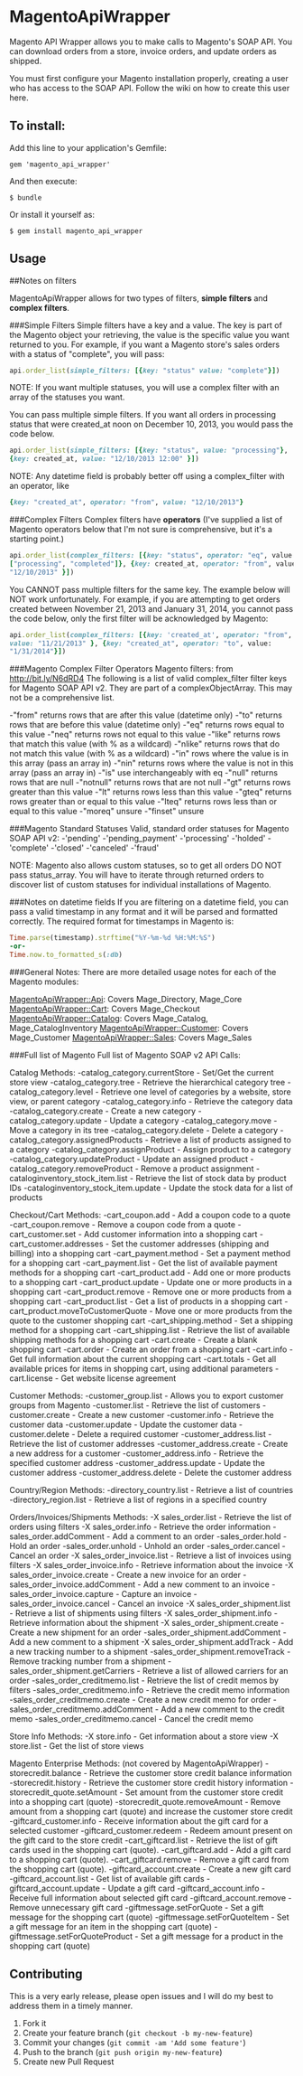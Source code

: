 # MagentoApiWrapper

Magento API Wrapper allows you to make calls to Magento's SOAP API. You
can download orders from a store, invoice orders, and update orders as
shipped.

You must first configure your Magento installation properly, creating a
user who has access to the SOAP API. Follow the wiki on how to create
this user here.

## To install: 

Add this line to your application's Gemfile:

    gem 'magento_api_wrapper'

And then execute:

    $ bundle

Or install it yourself as:

    $ gem install magento_api_wrapper

## Usage


##Notes on filters


MagentoApiWrapper allows for two types of filters, <b>simple filters</b>
and <b>complex filters</b>. 


###Simple Filters
Simple filters have a key and a value. The key is part of the Magento
object your retrieving, the value is the specific value you want
returned to you. For example, if you want a Magento store's sales orders
with a status of "complete", you will pass:

```ruby
api.order_list(simple_filters: [{key: "status" value: "complete"}])
```


NOTE: If you want multiple statuses, you will use a complex filter with
an array of the statuses you want. 


You can pass multiple simple filters. If you want all orders in
processing status that were created_at noon on December 10, 2013, you
would pass the code below. 


```ruby
api.order_list(simple_filters: [{key: "status", value: "processing"},
{key: created_at, value: "12/10/2013 12:00" }])
```

NOTE: Any datetime field is probably better off using a complex_filter
with an operator, like
```ruby
{key: "created_at", operator: "from", value: "12/10/2013"}
```

###Complex Filters
Complex filters have <b>operators</b> (I've supplied a list of Magento
operators below that I'm not sure is comprehensive, but it's a starting
point.)


```ruby
api.order_list(complex_filters: [{key: "status", operator: "eq", value:
["processing", "completed"]}, {key: created_at, operator: "from", value:
"12/10/2013" }])
```


You CANNOT pass multiple filters for the same key. The example below
will NOT work unfortunately. For example, if you are attempting to get
orders created between November 21, 2013 and January 31, 2014, you
cannot pass the code below, only the first filter will be acknowledged
by Magento:

```ruby
api.order_list(complex_filters: [{key: 'created_at', operator: "from",
value: "11/21/2013" }, {key: "created_at", operator: "to", value:
"1/31/2014"}])
```


###Magento Complex Filter Operators
Magento filters: from http://bit.ly/N6dRD4
The following is a list of valid complex_filter filter keys for Magento
SOAP API v2. They are part of a complexObjectArray. This may not be a
comprehensive list.


-"from" returns rows that are after this value (datetime only)
-"to" returns rows that are before this value (datetime only)
-"eq" returns rows equal to this value
-"neq" returns rows not equal to this value
-"like" returns rows that match this value (with % as a wildcard)
-"nlike" returns rows that do not match this value (with % as a
wildcard)
-"in" rows where the value is in this array (pass an array in)
-"nin" returns rows where the value is not in this array (pass an array
in)
-"is" use interchangeably with eq
-"null" returns rows that are null
-"notnull" returns rows that are not null
-"gt" returns rows greater than this value
-"lt" returns rows less than this value
-"gteq" returns rows greater than or equal to this value
-"lteq" returns rows less than or equal to this value
-"moreq" unsure
-"finset" unsure


###Magento Standard Statuses
Valid, standard order statuses for Magento SOAP API v2:
-'pending'
-'pending_payment'
-'processing'
-'holded'
-'complete'
-'closed'
-'canceled'
-'fraud'


NOTE: Magento also allows custom statuses, so to get all orders DO NOT
pass status_array. You will have to iterate through returned orders to
discover list of custom statuses for individual installations of
Magento.


###Notes on datetime fields
If you are filtering on a datetime field, you can pass a valid timestamp
in any format and it will be parsed and formatted correctly. The
required format for timestamps in Magento is:

```ruby
Time.parse(timestamp).strftime("%Y-%m-%d %H:%M:%S")
-or-
Time.now.to_formatted_s(:db)
```


###General Notes:
There are more detailed usage notes for each of the Magento modules:

[MagentoApiWrapper::Api](https://github.com/harrisjb/magento_api_wrapper/wiki/Mage_Directory,-Mage_Core:-Using-MagentoApiWrapper::Api):
Covers Mage_Directory, Mage_Core
[MagentoApiWrapper::Cart](https://github.com/harrisjb/magento_api_wrapper/wiki/Mage_Checkout:-Using-MagentoApiWrapper::Cart):
Covers Mage_Checkout
[MagentoApiWrapper::Catalog](https://github.com/harrisjb/magento_api_wrapper/wiki/Mage_Catalog,-Mage_CatalogInventory:-Using-MagentoApiWrapper::Catalog):
Covers Mage_Catalog, Mage_CatalogInventory
[MagentoApiWrapper::Customer](https://github.com/harrisjb/magento_api_wrapper/wiki/Mage_Customer:-Using-MagentoApiWrapper::Customer):
Covers Mage_Customer
[MagentoApiWrapper::Sales](https://github.com/harrisjb/magento_api_wrapper/wiki/Mage_Sales:-Using-MagentoApiWrapper::Sales):
Covers Mage_Sales




###Full list of Magento 
Full list of Magento SOAP v2 API Calls:

Catalog Methods:
-catalog_category.currentStore - Set/Get the current store view
-catalog_category.tree - Retrieve the hierarchical category tree
-catalog_category.level - Retrieve one level of categories by a website,
store view, or parent category
-catalog_category.info - Retrieve the category data
-catalog_category.create - Create a new category
-catalog_category.update - Update a category
-catalog_category.move - Move a category in its tree
-catalog_category.delete - Delete a category
-catalog_category.assignedProducts - Retrieve a list of products
assigned to a category
-catalog_category.assignProduct - Assign product to a category
-catalog_category.updateProduct - Update an assigned product
-catalog_category.removeProduct - Remove a product assignment
-cataloginventory_stock_item.list - Retrieve the list of stock data by
product IDs
-cataloginventory_stock_item.update - Update the stock data for a list
of products


Checkout/Cart Methods:
-cart_coupon.add - Add a coupon code to a quote
-cart_coupon.remove - Remove a coupon code from a quote
-cart_customer.set - Add customer information into a shopping cart
-cart_customer.addresses - Set the customer addresses (shipping and billing) into a shopping cart
-cart_payment.method - Set a payment method for a shopping cart
-cart_payment.list - Get the list of available payment methods for a shopping cart
-cart_product.add - Add one or more products to a shopping cart
-cart_product.update - Update one or more products in a shopping cart
-cart_product.remove - Remove one or more products from a shopping cart
-cart_product.list - Get a list of products in a shopping cart
-cart_product.moveToCustomerQuote - Move one or more products from the quote to the customer shopping cart
-cart_shipping.method - Set a shipping method for a shopping cart
-cart_shipping.list - Retrieve the list of available shipping methods for a shopping cart
-cart.create - Create a blank shopping cart
-cart.order - Create an order from a shopping cart
-cart.info - Get full information about the current shopping cart
-cart.totals - Get all available prices for items in shopping cart, using additional parameters
-cart.license - Get website license agreement


Customer Methods:
-customer_group.list - Allows you to export customer groups from Magento
-customer.list - Retrieve the list of customers
-customer.create - Create a new customer
-customer.info - Retrieve the customer data
-customer.update - Update the customer data
-customer.delete - Delete a required customer
-customer_address.list - Retrieve the list of customer addresses
-customer_address.create - Create a new address for a customer
-customer_address.info - Retrieve the specified customer address
-customer_address.update - Update the customer address
-customer_address.delete - Delete the customer address


Country/Region Methods:
-directory_country.list - Retrieve a list of countries
-directory_region.list - Retrieve a list of regions in a specified country


Orders/Invoices/Shipments Methods:
-X sales_order.list - Retrieve the list of orders using filters
-X sales_order.info - Retrieve the order information
-sales_order.addComment - Add a comment to an order
-sales_order.hold - Hold an order
-sales_order.unhold - Unhold an order
-sales_order.cancel - Cancel an order
-X sales_order_invoice.list - Retrieve a list of invoices using filters
-X sales_order_invoice.info - Retrieve information about the invoice
-X sales_order_invoice.create - Create a new invoice for an order
-sales_order_invoice.addComment - Add a new comment to an invoice
-sales_order_invoice.capture - Capture an invoice
-sales_order_invoice.cancel - Cancel an invoice
-X sales_order_shipment.list - Retrieve a list of shipments using filters
-X sales_order_shipment.info - Retrieve information about the shipment
-X sales_order_shipment.create - Create a new shipment for an order
-sales_order_shipment.addComment - Add a new comment to a shipment
-X sales_order_shipment.addTrack - Add a new tracking number to a shipment
-sales_order_shipment.removeTrack - Remove tracking number from a shipment
-sales_order_shipment.getCarriers - Retrieve a list of allowed carriers for an order
-sales_order_creditmemo.list - Retrieve the list of credit memos by filters
-sales_order_creditmemo.info - Retrieve the credit memo information
-sales_order_creditmemo.create - Create a new credit memo for order
-sales_order_creditmemo.addComment - Add a new comment to the credit memo
-sales_order_creditmemo.cancel - Cancel the credit memo


Store Info Methods:
-X store.info - Get information about a store view
-X store.list - Get the list of store views


Magento Enterprise Methods: (not covered by MagentoApiWrapper)
-storecredit.balance - Retrieve the customer store credit balance information
-storecredit.history - Retrieve the customer store credit history information
-storecredit_quote.setAmount - Set amount from the customer store credit into a shopping cart (quote)
-storecredit_quote.removeAmount - Remove amount from a shopping cart (quote) and increase the customer store credit
-giftcard_customer.info - Receive information about the gift card for a selected customer
-giftcard_customer.redeem - Redeem amount present on the gift card to the store credit
-cart_giftcard.list - Retrieve the list of gift cards used in the shopping cart (quote).
-cart_giftcard.add - Add a gift card to a shopping cart (quote).
-cart_giftcard.remove - Remove a gift card from the shopping cart (quote).
-giftcard_account.create - Create a new gift card
-giftcard_account.list - Get list of available gift cards
-giftcard_account.update - Update a gift card
-giftcard_account.info - Receive full information about selected gift card
-giftcard_account.remove - Remove unnecessary gift card
-giftmessage.setForQuote - Set a gift message for the shopping cart (quote)
-giftmessage.setForQuoteItem - Set a gift message for an item in the shopping cart (quote)
-giftmessage.setForQuoteProduct - Set a gift message for a product in the shopping cart (quote)


## Contributing

This is a very early release, please open issues and I will do my best
to address them in a timely manner.

1. Fork it
2. Create your feature branch (`git checkout -b my-new-feature`)
3. Commit your changes (`git commit -am 'Add some feature'`)
4. Push to the branch (`git push origin my-new-feature`)
5. Create new Pull Request
